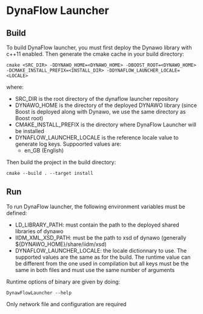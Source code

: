 # DynaFlow Launcher

## Build
To build DynaFlow launcher, you must first deploy the Dynawo library with c++11 enabled. Then generate the cmake cache in your build directory:

`cmake <SRC_DIR> -DDYNAWO_HOME=<DYNAWO_HOME> -DBOOST_ROOT=<DYNAWO_HOME> -DCMAKE_INSTALL_PREFIX=<INSTALL_DIR> -DDYNAFLOW_LAUNCHER_LOCALE=<LOCALE>`

where:
* SRC_DIR is the root directory of the dynaflow launcher repository
* DYNAWO_HOME is the directory of the deployed DYNAWO library (since Boost is deployed along with Dynawo, we use the same directory as Boost root)
* CMAKE_INSTALL_PREFIX is the directory where DynaFlow Launcher will be installed
* DYNAFLOW_LAUNCHER_LOCALE is the reference locale value to generate log keys. Suppoorted values are:
  * en_GB (English)

Then build the project in the build directory:

`cmake --build . --target install`

## Run
To run DynaFlow launcher, the following environment variables must be defined:
* LD_LIBRARY_PATH: must contain the path to the deployed shared libraries of dynawo
* IIDM_XML_XSD_PATH: must be the path to xsd of dynawo (generally ${DYNAWO_HOME}/share/iidm/xsd)
* DYNAFLOW_LAUNCHER_LOCALE: the locale dictionnary to use. The supported values are the same as for the build. The runtime value can be different from the one used in compilation but all keys must be the same in both files and must use the same number of arguments

Runtime options of binary are given by doing:

`DynawFlowLauncher --help`

Only network file and configuration are required

